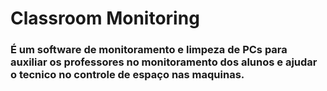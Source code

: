 # Classroom Monitoring
### É um software de monitoramento e limpeza de PCs para auxiliar os professores no monitoramento dos alunos e ajudar o tecnico no controle de espaço nas maquinas.
